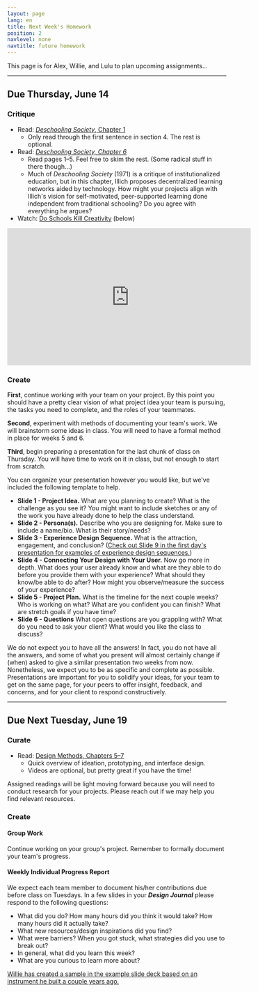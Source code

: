 ```yaml
---
layout: page
lang: en
title: Next Week's Homework
position: 2
navlevel: none
navtitle: future homework
---
```

This page is for Alex, Willie, and Lulu to plan upcoming assignments...

***
## Due Thursday, June 14
### Critique
* Read: [*Deschooling Society*, Chapter 1](http://www.preservenet.com/theory/Illich/Deschooling/chap1.html)
  * Only read through the first sentence in section 4. The rest is optional.
* Read: [*Deschooling Society, Chapter 6*](https://drive.google.com/open?id=1d5bRwppcI8rAMdMlDIB_f51Gwv5CMaal)
  * Read pages 1–5. Feel free to skim the rest. (Some radical stuff in there though...)
  * Much of *Deschooling Society* (1971) is a critique of institutionalized education, but in this chapter, Illich proposes decentralized learning networks aided by technology. How might your projects align with Illich's vision for self-motivated, peer-supported learning done independent from traditional schooling? Do you agree with everything he argues?
* Watch: [Do Schools Kill Creativity](https://youtu.be/iG9CE55wbtY) (below)

<iframe width="560" height="315" src="https://www.youtube.com/embed/iG9CE55wbtY" frameborder="0" allow="autoplay; encrypted-media" allowfullscreen></iframe>

### Create
**First**, continue working with your team on your project. By this point you should have a pretty clear vision of what project idea your team is pursuing, the tasks you need to complete, and the roles of your teammates.

**Second**, experiment with methods of documenting your team's work. We will brainstorm some ideas in class. You will need to have a formal method in place for weeks 5 and 6.

**Third**, begin preparing a presentation for the last chunk of class on Thursday. You will have time to work on it in class, but not enough to start from scratch.

You can organize your presentation however you would like, but we've included the following template to help.
* **Slide 1 - Project Idea.** What are you planning to create? What is the challenge as you see it? You might want to include sketches or any of the work you have already done to help the class understand.
* **Slide 2 - Persona(s).** Describe who you are designing for. Make sure to include a name/bio. What is their story/needs?
* **Slide 3 - Experience Design Sequence.** What is the attraction, engagement, and conclusion? ([Check out Slide 9 in the first day's presentation for examples of experience design sequences.](https://docs.google.com/presentation/d/1J3ilYwvr1emdyRRZ-55m8Y-F_DMvVto_7enVo6JHddQ/edit?usp=sharing))
* **Slide 4 - Connecting Your Design with Your User.** Now go more in depth. What does your user already know and what are they able to do before you provide them with your experience? What should they know/be able to do after? How might you observe/measure the success of your experience?
* **Slide 5 - Project Plan.** What is the timeline for the next couple weeks? Who is working on what? What are you confident you can finish? What are stretch goals if you have time?
* **Slide 6 - Questions** What open questions are you grappling with? What do you need to ask your client? What would you like the class to discuss?

We do not expect you to have all the answers! In fact, you do not have all the answers, and some of what you present will almost certainly change if (when) asked to give a similar presentation two weeks from now. Nonetheless, we expect you to be as specific and complete as possible. Presentations are important for you to solidify your ideas, for your team to get on the same page, for your peers to offer insight, feedback, and concerns, and for your client to respond constructively.

***

## Due Next Tuesday, June 19
### Curate
* Read: [Design Methods, Chapters 5–7](http://faculty.washington.edu/ajko/books/design-methods/index.html)
  * Quick overview of ideation, prototyping, and interface design.
  * Videos are optional, but pretty great if you have the time!

Assigned readings will be light moving forward because you will need to conduct research for your projects. Please reach out if we may help you find relevant resources.

### Create
#### Group Work
Continue working on your group's project. Remember to formally document your team's progress.

#### Weekly Individual Progress Report
We expect each team member to document his/her contributions due before class on Tuesdays. In a few slides in your ***Design Journal*** please respond to the following questions:
* What did you do? How many hours did you think it would take? How many hours did it actually take?
* What new resources/design inspirations did you find?
* What were barriers? When you got stuck, what strategies did you use to break out?
* In general, what did you learn this week?
* What are you curious to learn more about?

[Willie has created a sample in the example slide deck based on an instrument he built a couple years ago.](https://docs.google.com/presentation/d/1rOm__xQ0BVkSRDiWFPwqPuGK1522qSpXUvkNclGrftg/edit?usp=sharing)
